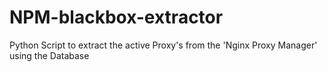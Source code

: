 # NPM-blackbox-extractor
Python Script to extract the active Proxy's from the 'Nginx Proxy Manager' using the Database
